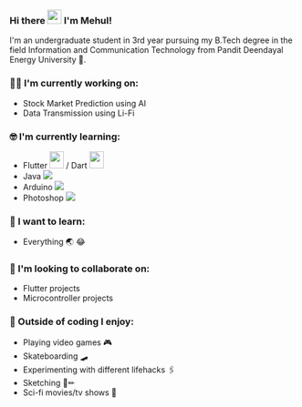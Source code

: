 ### Hi there <img src="https://media.giphy.com/media/hvRJCLFzcasrR4ia7z/giphy.gif" width="25px"> I'm Mehul!

I'm an undergraduate student in 3rd year pursuing my B.Tech degree in the field Information and Communication Technology from Pandit Deendayal Energy University 🏫.


### :technologist: I'm currently working on:

- Stock Market Prediction using AI
- Data Transmission using Li-Fi

### :nerd_face: I'm currently learning:

- Flutter <img src="https://i.imgur.com/yq2XvUS.png" height="30" width="25"> / Dart <img src="https://i.imgur.com/l1NTJyu.png" height="30" width="25">
- Java <img src="https://i.imgur.com/K5YHRMk.jpeg" height="auto" width="auto">
- Arduino <img src="https://i.imgur.com/wlKcCJD.png" height="auto" width="auto">
- Photoshop <img src="https://www.adobe.com/content/dam/cc/icons/psexpress_app_RGB-01.svg" height="auto" width="auto">

### :thinking: I want to learn:

- Everything 🌏 😂

### 👯 I'm looking to collaborate on:

- Flutter projects
- Microcontroller projects

### 🧠 Outside of coding I enjoy:

- Playing video games 🎮
- Skateboarding 🛹
- Experimenting with different lifehacks 🖇
- Sketching 🔲✏
- Sci-fi movies/tv shows 🖖
